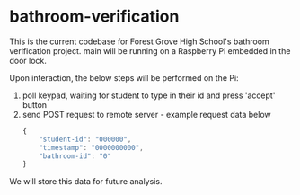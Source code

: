 
# bathroom-verification

This is the current codebase for Forest Grove High School's bathroom verification project. main will be running on a Raspberry Pi embedded in the door lock.

Upon interaction, the below steps will be performed on the Pi:
 1. poll keypad, waiting for student to type in their id and press 'accept' button
 2. send POST request to remote server - example request data below
    ```javascript
    {
        "student-id": "000000",
        "timestamp": "0000000000",
        "bathroom-id": "0"
    }
    ```
We will store this data for future analysis.
